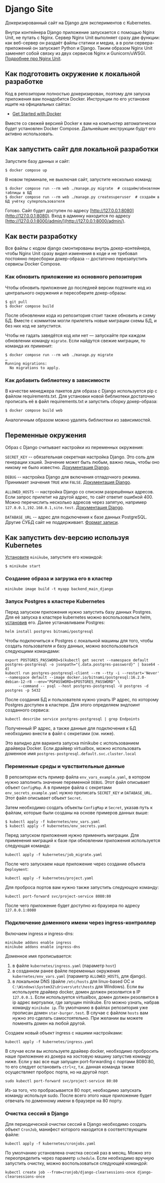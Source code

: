 # Django Site

Докеризированный сайт на Django для экспериментов с Kubernetes.

Внутри контейнера Django приложение запускается с помощью Nginx Unit, не путать с Nginx. Сервер Nginx Unit выполняет сразу две функции: как веб-сервер он раздаёт файлы статики и медиа, а в роли сервера-приложений он запускает Python и Django. Таким образом Nginx Unit заменяет собой связку из двух сервисов Nginx и Gunicorn/uWSGI. [Подробнее про Nginx Unit](https://unit.nginx.org/).

## Как подготовить окружение к локальной разработке

Код в репозитории полностью докеризирован, поэтому для запуска приложения вам понадобится Docker. Инструкции по его установке ищите на официальных сайтах:

- [Get Started with Docker](https://www.docker.com/get-started/)

Вместе со свежей версией Docker к вам на компьютер автоматически будет установлен Docker Compose. Дальнейшие инструкции будут его активно использовать.

## Как запустить сайт для локальной разработки

Запустите базу данных и сайт:

```shell
$ docker compose up
```

В новом терминале, не выключая сайт, запустите несколько команд:

```shell
$ docker compose run --rm web ./manage.py migrate  # создаём/обновляем таблицы в БД
$ docker compose run --rm web ./manage.py createsuperuser  # создаём в БД учётку суперпользователя
```

Готово. Сайт будет доступен по адресу [http://127.0.0.1:8080](http://127.0.0.1:8080). Вход в админку находится по адресу [http://127.0.0.1:8000/admin/](http://127.0.0.1:8000/admin/).

## Как вести разработку

Все файлы с кодом django смонтированы внутрь докер-контейнера, чтобы Nginx Unit сразу видел изменения в коде и не требовал постоянно пересборки докер-образа -- достаточно перезапустить сервисы Docker Compose.

### Как обновить приложение из основного репозитория

Чтобы обновить приложение до последней версии подтяните код из центрального окружения и пересоберите докер-образы:

``` shell
$ git pull
$ docker compose build
```

После обновлении кода из репозитория стоит также обновить и схему БД. Вместе с коммитом могли прилететь новые миграции схемы БД, и без них код не запустится.

Чтобы не гадать заведётся код или нет — запускайте при каждом обновлении команду `migrate`. Если найдутся свежие миграции, то команда их применит:

```shell
$ docker compose run --rm web ./manage.py migrate
…
Running migrations:
  No migrations to apply.
```

### Как добавить библиотеку в зависимости

В качестве менеджера пакетов для образа с Django используется pip с файлом requirements.txt. Для установки новой библиотеки достаточно прописать её в файл requirements.txt и запустить сборку докер-образа:

```sh
$ docker compose build web
```

Аналогичным образом можно удалять библиотеки из зависимостей.

## Переменные окружения

Образ с Django считывает настройки из переменных окружения:

`SECRET_KEY` -- обязательная секретная настройка Django. Это соль для генерации хэшей. Значение может быть любым, важно лишь, чтобы оно никому не было известно. [Документация Django](https://docs.djangoproject.com/en/3.2/ref/settings/#secret-key).

`DEBUG` -- настройка Django для включения отладочного режима. Принимает значения `TRUE` или `FALSE`. [Документация Django](https://docs.djangoproject.com/en/3.2/ref/settings/#std:setting-DEBUG).

`ALLOWED_HOSTS` -- настройка Django со списком разрешённых адресов. Если запрос прилетит на другой адрес, то сайт ответит ошибкой 400. Можно перечислить несколько адресов через запятую, например `127.0.0.1,192.168.0.1,site.test`. [Документация Django](https://docs.djangoproject.com/en/3.2/ref/settings/#allowed-hosts).

`DATABASE_URL` -- адрес для подключения к базе данных PostgreSQL. Другие СУБД сайт не поддерживает. [Формат записи](https://github.com/jacobian/dj-database-url#url-schema).


## Как запустить dev-версию используя Kubernetes

[Установите](https://kubernetes.io/ru/docs/tasks/tools/install-minikube/) `minikube`, запустите его командой:
```shell
$ minikube start
```

### Создание образа и загрузка его в кластер

```shell
minikube image build -t myapp backend_main_django
```

### Запуск Postgres в кластере Kubernetes

Перед запуском приложения нужно запустить базу данных Postgres. Для её запуска в кластере kubernetes можно воспользоваться helm, [установив](https://helm.sh/docs/intro/install/) его.
Далее устанавливаем Postgres:
```shell
helm install postgres bitnami/postgresql
```

Чтобы подключиться к Postgres с локальной машины для того, чтобы создать пользователя и базу данных, можно воспользоваться следующими командами:
```shell
export POSTGRES_PASSWORD=$(kubectl get secret --namespace default postgres-postgresql -o jsonpath="{.data.postgres-password}" | base64 -d)
kubectl run postgres-postgresql-client --rm --tty -i --restart='Never' --namespace default --image docker.io/bitnami/postgresql:16.2.0-debian-12-r8 --env="PGPASSWORD=$POSTGRES_PASSWORD" \
      --command -- psql --host postgres-postgresql -U postgres -d postgres -p 5432
```

После создания БД и пользователя нужно узнать IP адрес, по которому Postgres доступен в кластере. Для этого определяем эндпоинт созданного сервиса:
```shell
kubectl describe service postgres-postgresql | grep Endpoints
```
Полученный IP адрес, а также данные для подключения к БД необходимо внести в файл с секретами (см. ниже).

Это валидно для варианта запуска minikube с использованием драйвера Docker. Если драйвер virtualbox, можно использовать доменное имя `postgres-postgresql.default.svc.cluster.local`

### Переменные среды и чувствительные данные

В репозитории есть пример файла `env_vars_example.yaml`, в котором нужно заполнить значение переменной `DEBUG`. Этот файл описывает объект `ConfigMap`.
А в примере файла с секретами `env_secrets_example.yaml` нужно прописать `SECRET_KEY` и `DATABASE_URL`. Этот файл описывает объект `Secret`.

Затем необходимо создать объекты `ConfigMap` и `Secret`, указав путь к файлам, которые были созданы на основе примеров данных выше:
```shell
$ kubectl apply -f kubernetes/env_vars.yaml
$ kubectl apply -f kubernetes/env_secrets.yaml
```

Перед запуском приложения нужно применить миграции. Для применения миграций к базе при обновлении приложения используется следующая команда:
```shell
kubectl apply -f kubernetes/job_migrate.yaml
```

После чего запускаем наше приложение через создание объекта `Deployment`:
```shell
kubectl apply -f kubernetes/project.yaml
```

Для проброса портов вам нужно также запустить следующую команду:
```shell
kubectl port-forward svc/project-service 8080:80
```

После чего приложение будет доступно из браузера по адресу `127.0.0.1:8080`

### Подключение доменного имени через ingress-контроллер

Включаем ingress и ingress-dns:
```shell
minikube addons enable ingress
minikube addons enable ingress-dns
```

Доменное имя прописывается:
1) в файле `kubernetes/ingress.yaml` (параметр `host`)
2) в созданном ранее файле переменных окружения `kubernetes/env_vars.yaml` (параметр `ALLOWED_HOSTS`, для django).
3) в локальном DNS (файле `/etc/hosts` для linux-based ОС и `C:\Windows\System32\drivers\etc\hosts` для Windows). Если вы используете драйвер docker, домен должен резолвится в IP `127.0.0.1`. Если используется virtualbox, домен должен резолвится в ip адрес виртуалки, где запущен minikube. Его можно узнать, набрав команду `minikube ip`.
По умолчанию в файлах репозитория уже прописан домен `star-burger.test`. В случае с файлом `hosts` вам нужно это сделать самостоятельно. При желании вы можете поменять домен на любой другой.

Создаем новый объект ingress с нашими настройками:
```shell
kubectl apply -f kubernetes/ingress.yaml
```

В случае если вы используете драйвер docker, необходимо пробросить наше приложение из докера на хостовую машину запустив команду ниже.
Если у вас все еще запущен port-forwarding с портами 8080:80, то его следует остановить `ctrl+z`, т.к. данная команда также осуществляет проброс порта, но на другой порт.
```shell
sudo kubectl port-forward svc/project-service 80:80
```
Из-за того, что пробрасывается 80 порт, необходимо запускать команду используя sudo.
После всего этого наше приложение будет отвечать по доменному имени в браузере на 80 порту.

### Очистка сессий в Django

Для периодической очистки сессий в Django необходимо создать объект `CronJob`, манифест которого находится в соответствующем файле:
```shell
kubectl apply -f kubernetes/cronjobs.yaml
```
По умолчанию установлена очистка сессий раз в месяц. Можно это переопределить через параметр `schedule`. Если необходимо вручную запустить очистку, можно воспользоваться следующей командой:
```shell
kubectl create job --from=cronjob/django-clearsessions-once django-clearsessions-once
```
